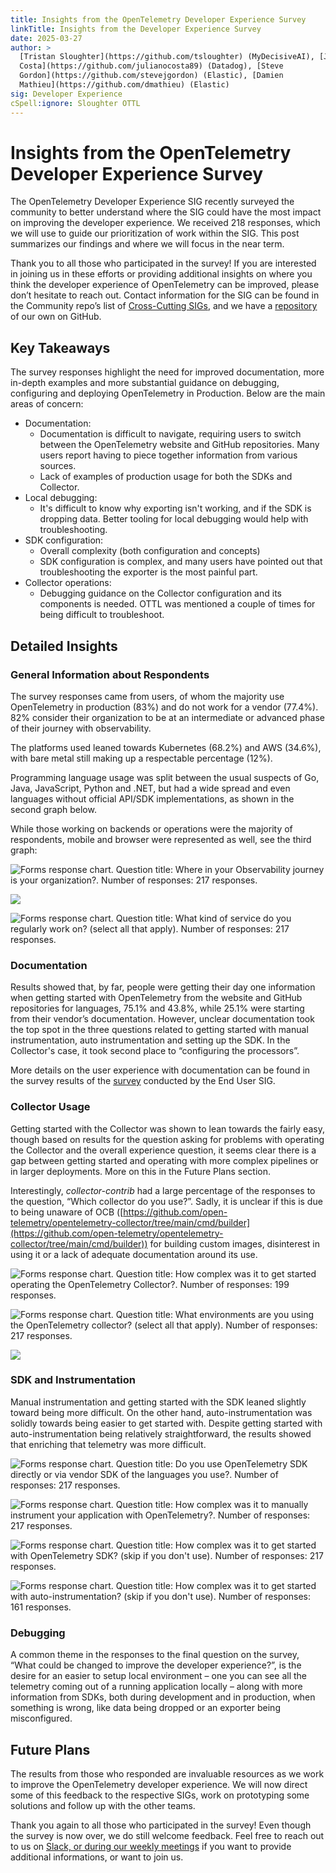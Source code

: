```yaml
---
title: Insights from the OpenTelemetry Developer Experience Survey
linkTitle: Insights from the Developer Experience Survey
date: 2025-03-27
author: >
  [Tristan Sloughter](https://github.com/tsloughter) (MyDecisiveAI), [Juliano
  Costa](https://github.com/julianocosta89) (Datadog), [Steve
  Gordon](https://github.com/stevejgordon) (Elastic), [Damien
  Mathieu](https://github.com/dmathieu) (Elastic)
sig: Developer Experience
cSpell:ignore: Sloughter OTTL
---
```


# Insights from the OpenTelemetry Developer Experience Survey

The OpenTelemetry Developer Experience SIG recently surveyed the community to
better understand where the SIG could have the most impact on improving the
developer experience. We received 218 responses, which we will use to guide our
prioritization of work within the SIG. This post summarizes our findings and
where we will focus in the near term.

Thank you to all those who participated in the survey! If you are interested in
joining us in these efforts or providing additional insights on where you think
the developer experience of OpenTelemetry can be improved, please don’t hesitate
to reach out. Contact information for the SIG can be found in the Community
repo’s list of
[Cross-Cutting SIGs](https://github.com/open-telemetry/community/?tab=readme-ov-file#cross-cutting-sigs),
and we have a
[repository](https://github.com/open-telemetry/sig-developer-experience) of our
own on GitHub.

## Key Takeaways

The survey responses highlight the need for improved documentation, more
in-depth examples and more substantial guidance on debugging, configuring and
deploying OpenTelemetry in Production. Below are the main areas of concern:

- Documentation:
  - Documentation is difficult to navigate, requiring users to switch between
    the OpenTelemetry website and GitHub repositories. Many users report having
    to piece together information from various sources.
  - Lack of examples of production usage for both the SDKs and Collector.
- Local debugging:
  - It's difficult to know why exporting isn't working, and if the SDK is
    dropping data. Better tooling for local debugging would help with
    troubleshooting.
- SDK configuration:
  - Overall complexity (both configuration and concepts)
  - SDK configuration is complex, and many users have pointed out that
    troubleshooting the exporter is the most painful part.
- Collector operations:
  - Debugging guidance on the Collector configuration and its components is
    needed. OTTL was mentioned a couple of times for being difficult to
    troubleshoot.

## Detailed Insights

### General Information about Respondents

The survey responses came from users, of whom the majority use OpenTelemetry in
production (83%) and do not work for a vendor (77.4%). 82% consider their
organization to be at an intermediate or advanced phase of their journey with
observability.

The platforms used leaned towards Kubernetes (68.2%) and AWS
(34.6%), with bare metal still making up a respectable percentage (12%).

Programming language usage was split between the usual suspects of Go, Java,
JavaScript, Python and .NET, but had a wide spread and even languages without
official API/SDK implementations, as shown in the second graph below.

While those working on backends or operations were the majority of respondents,
mobile and browser were represented as well, see the third graph:

![Forms response chart. Question title: Where in your Observability journey is
your organization?. Number of responses: 217 responses.](image1.png)

![](image2.png)

![Forms response chart. Question title: What kind of service do you regularly
work on? (select all that apply). Number of responses: 217
responses.](image3.png)

### Documentation

Results showed that, by far, people were getting their day one information when
getting started with OpenTelemetry from the website and GitHub repositories for
languages, 75.1% and 43.8%, while 25.1% were starting from their vendor’s
documentation. However, unclear documentation took the top spot in the three
questions related to getting started with manual instrumentation, auto
instrumentation and setting up the SDK. In the Collector's case, it took second
place to “configuring the processors”.

More details on the user experience with documentation can be found in the
survey results of the [survey](/blog/2024/otel-docs-survey/) conducted by the
End User SIG.

### Collector Usage

Getting started with the Collector was shown to lean towards the fairly easy,
though based on results for the question asking for problems with operating the
Collector and the overall experience question, it seems clear there is a gap between
getting started and operating with more complex pipelines or in larger deployments.
More on this in the Future Plans section.

Interestingly, _collector-contrib_ had a large percentage of the responses to
the question, “Which collector do you use?”. Sadly, it is unclear if this is due
to being unaware of OCB
([https://github.com/open-telemetry/opentelemetry-collector/tree/main/cmd/builder](https://github.com/open-telemetry/opentelemetry-collector/tree/main/cmd/builder))
for building custom images, disinterest in using it or a lack of adequate
documentation around its use.

![Forms response chart. Question title: How complex was it to get started operating the OpenTelemetry Collector?. Number of responses: 199 responses.](image4.png)

![Forms response chart. Question title: What environments are you using the OpenTelemetry collector? (select all that apply). Number of responses: 217 responses.](image5.png)

![](image6.png)

### SDK and Instrumentation

Manual instrumentation and getting started with the SDK leaned slightly toward
being more difficult. On the other hand, auto-instrumentation was solidly
towards being easier to get started with. Despite getting started with
auto-instrumentation being relatively straightforward, the results showed that
enriching that telemetry was more difficult.

![Forms response chart. Question title: Do you use OpenTelemetry SDK directly or
via vendor SDK of the languages you use?. Number of responses: 217
responses.](image7.png)

![Forms response chart. Question title: How complex was it to manually
instrument your application with OpenTelemetry?. Number of responses: 217
responses.](image8.png)

![Forms response chart. Question title: How complex was it to get started with OpenTelemetry SDK? (skip if you don't use). Number of responses: 217 responses.](image9.png)

![Forms response chart. Question title: How complex was it to get started with auto-instrumentation? (skip if you don't use). Number of responses: 161 responses.](image10.png)

### Debugging

A common theme in the responses to the final question on the survey, “What could
be changed to improve the developer experience?”, is the desire for an easier to
setup local environment – one you can see all the telemetry coming out of a
running application locally – along with more information from SDKs, both during
development and in production, when something is wrong, like data being dropped
or an exporter being misconfigured.

## Future Plans

The results from those who responded are invaluable resources as we work to
improve the OpenTelemetry developer experience. We will now direct some of this
feedback to the respective SIGs, work on prototyping some solutions and follow
up with the other teams.


Thank you again to all those who participated in the survey! Even though the
survey is now over, we do still welcome feedback. Feel free to reach out to us
on [Slack, or during our weekly
meetings](https://github.com/open-telemetry/community/?tab=readme-ov-file#cross-cutting-sigs)
if you want to provide additional informations, or want to join us.

